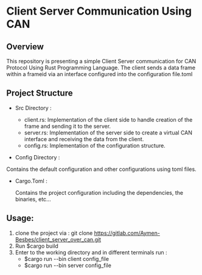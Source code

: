 # Client Server Communication Using CAN

## Overview
This repository is presenting a simple Client Server communication for CAN Protocol Using Rust Programming Language.
The client sends a data frame within a frameid via an interface configured into the configuration file.toml
## Project Structure

* Src Directory :
    - client.rs: Implementation of the client side to handle creation of the frame and sending it to the server.
    - server.rs: Implementation of the server side to create a virtual CAN interface and receiving the data from the client.
    - config.rs: Implementation of the configuration structure.

* Config Directory :

Contains the default configuration and other configurations using toml files.

* Cargo.Toml :

    Contains the project configuration including the dependencies, the binaries, etc...


## Usage:
1. clone the project via : git clone https://gitlab.com/Aymen-Besbes/client_server_over_can.git
2. Run $cargo build
2. Enter to the working directory and in different terminals run :
    - $cargo run --bin client config_file
    - $cargo run --bin server config_file
